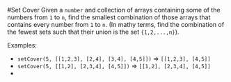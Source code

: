 #Set Cover
Given a `number` and collection of arrays containing some of the numbers from `1` to `n`, find the smallest combination of those arrays that contains every number from `1` to `n`.  (In mathy terms, find the combination of the fewest sets such that their union is the set `{1,2,...,n}`).

Examples:
+ `setCover(5, [[1,2,3], [2,4], [3,4], [4,5]])` => `[[1,2,3], [4,5]]`
+ `setCover(5, [[1,2], [2,3,4], [4,5]])` => `[[1,2], [2,3,4], [4,5]]`
+ 
